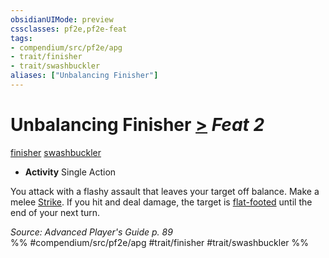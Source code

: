 ```yaml
---
obsidianUIMode: preview
cssclasses: pf2e,pf2e-feat
tags:
- compendium/src/pf2e/apg
- trait/finisher
- trait/swashbuckler
aliases: ["Unbalancing Finisher"]
---
```

# Unbalancing Finisher  [>](rules/core-rulebook/chapter-9-playing-the-game.md#Actions "Single Action") *Feat 2*  
[finisher](rules/traits/finisher-apg.md "Finisher Combat Trait")  [swashbuckler](rules/traits/swashbuckler-apg.md "Swashbuckler Class Trait")  

- **Activity** Single Action

You attack with a flashy assault that leaves your target off balance. Make a melee [Strike](rules/actions/strike.md). If you hit and deal damage, the target is [flat-footed](rules/conditions.md#Flat-footed) until the end of your next turn.

*Source: Advanced Player's Guide p. 89*  
%% #compendium/src/pf2e/apg #trait/finisher #trait/swashbuckler %%